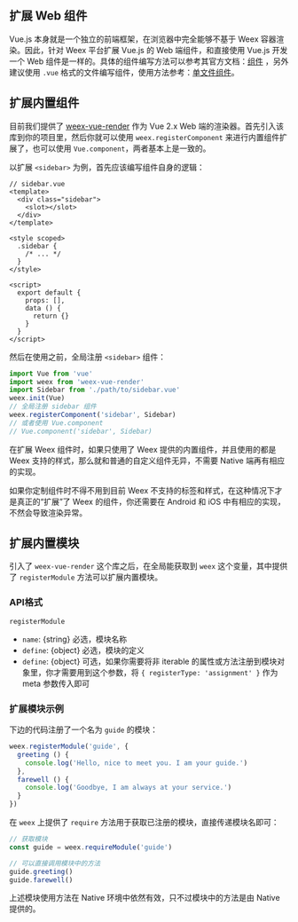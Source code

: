 ## 扩展 Web 组件
Vue.js 本身就是一个独立的前端框架，在浏览器中完全能够不基于 Weex 容器渲染。因此，针对 Weex 平台扩展 Vue.js 的 Web 端组件，和直接使用 Vue.js 开发一个 Web 组件是一样的。具体的组件编写方法可以参考其官方文档：[组件](https://cn.vuejs.org/v2/guide/docss.html) ，另外建议使用 `.vue` 格式的文件编写组件，使用方法参考：[单文件组件](https://cn.vuejs.org/v2/guide/single-file-components.html)。

## 扩展内置组件
目前我们提供了 [weex-vue-render](https://github.com/weexteam/weex-vue-render) 作为 Vue 2.x Web 端的渲染器。首先引入该库到你的项目里，然后你就可以使用 `weex.registerComponent` 来进行内置组件扩展了，也可以使用 `Vue.component`，两者基本上是一致的。

以扩展 `<sidebar>` 为例，首先应该编写组件自身的逻辑：
```vue
// sidebar.vue
<template>
  <div class="sidebar">
    <slot></slot>
  </div>
</template>

<style scoped>
  .sidebar {
    /* ... */
  }
</style>

<script>
  export default {
    props: [],
    data () {
      return {}
    }
  }
</script>
```
然后在使用之前，全局注册 `<sidebar>` 组件：
```js
import Vue from 'vue'
import weex from 'weex-vue-render'
import Sidebar from './path/to/sidebar.vue'
weex.init(Vue)
// 全局注册 sidebar 组件
weex.registerComponent('sidebar', Sidebar)
// 或者使用 Vue.component
// Vue.component('sidebar', Sidebar)
```

在扩展 Weex 组件时，如果只使用了 Weex 提供的内置组件，并且使用的都是 Weex 支持的样式，那么就和普通的自定义组件无异，不需要 Native 端再有相应的实现。

如果你定制组件时不得不用到目前 Weex 不支持的标签和样式，在这种情况下才是真正的“扩展”了 Weex 的组件，你还需要在 Android 和 iOS 中有相应的实现，不然会导致渲染异常。

## 扩展内置模块
引入了 `weex-vue-render` 这个库之后，在全局能获取到 `weex` 这个变量，其中提供了 `registerModule` 方法可以扩展内置模块。
### API格式
`registerModule`
  - `name`: {string} 必选，模块名称
  - `define`: {object} 必选，模块的定义
  - `define`: {object} 可选，如果你需要将非 iterable 的属性或方法注册到模块对象里，你才需要用到这个参数，将 `{ registerType: 'assignment' }` 作为 meta 参数传入即可

### 扩展模块示例
下边的代码注册了一个名为 `guide` 的模块：
```js
weex.registerModule('guide', {
  greeting () {
    console.log('Hello, nice to meet you. I am your guide.')
  },
  farewell () {
    console.log('Goodbye, I am always at your service.')
  }
})
```
在 `weex` 上提供了 `require` 方法用于获取已注册的模块，直接传递模块名即可：
```js
// 获取模块
const guide = weex.requireModule('guide')

// 可以直接调用模块中的方法
guide.greeting()
guide.farewell()
```
上述模块使用方法在 Native 环境中依然有效，只不过模块中的方法是由 Native 提供的。